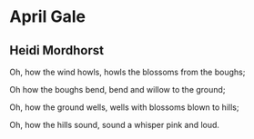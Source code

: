 # April Gale
## Heidi Mordhorst
Oh, how the wind howls,
howls the blossoms from the boughs;

Oh how the boughs bend,
bend and willow to the ground;

Oh, how the ground wells,
wells with blossoms blown to hills;

Oh, how the hills sound,
sound a whisper pink and loud.